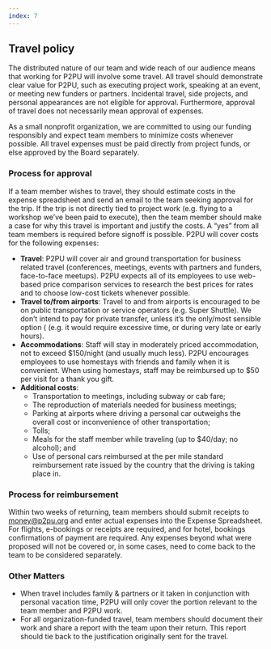 ```yaml
---
index: 7
---
```


## Travel policy

The distributed nature of our team and wide reach of our audience means that working for P2PU will involve some travel. All travel should demonstrate clear value for P2PU, such as executing project work, speaking at an event, or meeting new funders or partners. Incidental travel, side projects, and personal appearances are not eligible for approval. Furthermore, approval of travel does not necessarily mean approval of expenses. 

As a small nonprofit organization, we are committed to using our funding responsibly and expect team members to minimize costs whenever possible. All travel expenses must be paid directly from project funds, or else approved by the Board separately. 

### Process for approval
If a team member wishes to travel, they should estimate costs in the expense spreadsheet and send an email to the team seeking approval for the trip. If the trip is not directly tied to project work (e.g. flying to a workshop we’ve been paid to execute), then the team member should make a case for why this travel is important and justify the costs. A “yes” from all team members is required before signoff is possible.  P2PU will cover costs for the following expenses:

 - **Travel**: P2PU will cover air and ground transportation for business related travel (conferences, meetings, events with partners and funders, face-to-face meetups). P2PU expects all of its employees to use web-based price comparison services to research the best prices for rates and to choose low-cost tickets whenever possible. 
 - **Travel to/from airports**: Travel to and from airports is encouraged to be on public transportation or service operators (e.g. Super Shuttle). We don’t intend to pay for private transfer, unless it’s the only/most sensible option ( (e.g. it would require excessive time, or during very late or early hours).
 - **Accommodations**: Staff will stay in moderately priced accommodation, not to exceed $150/night (and usually much less). P2PU encourages employees to use homestays with friends and family when it is convenient. When using homestays, staff may be reimbursed up to $50 per visit for a thank you gift. 
 - **Additional costs**: 
     - Transportation to meetings, including subway or cab fare; 
     - The reproduction of materials needed for business meetings; 
     - Parking at airports where driving a personal car outweighs the overall cost or inconvenience of other transportation; 
     - Tolls; 
     - Meals for the staff member while traveling (up to $40/day; no alcohol); and 
     - Use of personal cars reimbursed at the per mile standard reimbursement rate issued by the country that the driving is taking place in.

### Process for reimbursement
Within two weeks of returning, team members should submit receipts to money@p2pu.org and enter actual expenses into the Expense Spreadsheet. For flights, e-bookings or receipts are required, and for hotel, bookings confirmations of payment are required. Any expenses beyond what were proposed will not be covered or, in some cases, need to come back to the team to be considered separately.

### Other Matters

 - When travel includes family & partners or it taken in conjunction with personal vacation time, P2PU will only cover the portion relevant to the team member and P2PU work.
 - For all organization-funded travel, team members should document their work and share a report with the team upon their return. This report should tie back to the justification originally sent for the travel.


